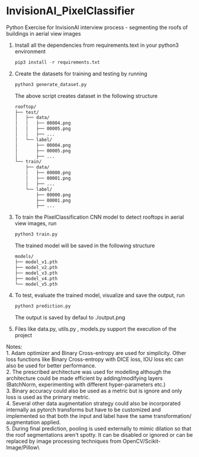 # InvisionAI_PixelClassifier
Python Exercise for InvisionAI interview process - segmenting the roofs of buildings in aerial view images
   
1. Install all the dependencies from requirements.text in your python3 environment
    
    ```python
    pip3 install -r requirements.txt
    ```
    
2. Create the datasets for training and testing by running

    ```python
    python3 generate_dataset.py
    ```
    
    The above script creates dataset in the following structure
    
    ```bash
    rooftop/
    ├── test/
    │   ├── data/
    │   │   ├── 00004.png
    │   │   ├── 00005.png
    │   │   ├── ...
    │   └── label/
    │       ├── 00004.png
    │       ├── 00005.png
    │       ├── ...
    └── train/
        ├── data/
        │   ├── 00000.png
        │   ├── 00001.png
        │   ├── ...
        └── label/
            ├── 00000.png
            ├── 00001.png
            ├── ...
    ```
            
3. To train the PixelClassification CNN model to detect rooftops in aerial view images, run
    
    ```python
    python3 train.py
    ```
    
    The trained model will be saved in the following structure
    
    ```bash
    models/
    ├── model_v1.pth
    ├── model_v2.pth
    ├── model_v3.pth
    ├── model_v4.pth
    └── model_v5.pth
    ```
    
4. To test, evaluate the trained model, visualize and save the output, run

    ```python
    python3 prediction.py
    ```
    
    The output is saved by defaul to ./output.png
    
5. Files like data.py, utils.py , models.py support the execution of the project


Notes:\
    1. Adam optimizer and Binary Cross-entropy are used for simplicity. Other loss functions like Binary Cross-entropy with DICE loss, IOU loss etc can also be used for better performance.\
    2. The prescribed architecture was used for modelling although the architecture could be made efficient by adding/modifying layers (BatchNorm, experimenting with different hyper-parameters etc.)\
    3. Binary accuracy could also be used as a metric but is ignore and only loss is used as the primary metric.\
    4. Several other data augmentation strategy could also be incorporated internally as pytorch transforms but have to be customized and implemented so that both the input and label have the same transformation/ augmentation applied. \
    5. During final prediction, pooling is used externally to mimic dilation so that the roof segmentations aren't spotty. It can be disabled or ignored or can be replaced by image processing techniques from OpenCV/Scikit-Image/Pillow\